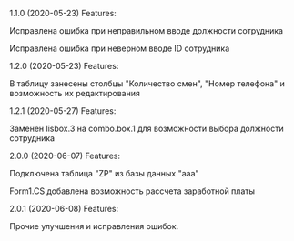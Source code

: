 1.1.0 (2020-05-23)
Features:

Исправлена ошибка при неправильном вводе должности сотрудника

Исправлена ошибка при неверном вводе ID сотрудника

1.2.0 (2020-05-23)
Features:

В таблицу занесены столбцы "Количество смен", "Номер телефона" и возможность их редактирования

1.2.1 (2020-05-27)
Features:

Заменен lisbox.3 на combo.box.1 для возможности выбора должности сотрудника


2.0.0 (2020-06-07)
Features:

Подключена таблица "ZP" из базы данных "aaa"

Form1.CS добавлена возможность рассчета заработной платы

2.0.1 (2020-06-08)
Features:

Прочие улучшения и исправления ошибок.
